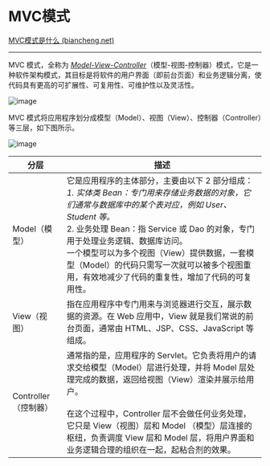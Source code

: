 # MVC模式

[MVC模式是什么 (biancheng.net)](http://c.biancheng.net/spring_mvc/9666.html)

---

MVC 模式，全称为 *<u>Model-View-Controller</u>*（模型-视图-控制器）模式，它是一种软件架构模式，其目标是将软件的用户界面（即前台页面）和业务逻辑分离，使代码具有更高的可扩展性、可复用性、可维护性以及灵活性。

![image](https://img2023.cnblogs.com/blog/2402369/202309/2402369-20230923161257209-748463367.png)

MVC 模式将应用程序划分成模型（Model）、视图（View）、控制器（Controller）等三层，如下图所示。

![image](https://img2023.cnblogs.com/blog/2402369/202309/2402369-20230923161304832-1533893317.png)

| 分层                 | 描述                                                                                                                                                                                                                                                                                                                                                                                                       |
| -------------------- | ---------------------------------------------------------------------------------------------------------------------------------------------------------------------------------------------------------------------------------------------------------------------------------------------------------------------------------------------------------------------------------------------------------- |
| Model（模型）        | 它是应用程序的主体部分，主要由以下 2 部分组成：<br />*1. 实体类 Bean：专门用来存储业务数据的对象，它们通常与数据库中的某个表对应，例如 User、Student 等。* <br />2. 业务处理 Bean：指 Service 或 Dao 的对象，专门用于处理业务逻辑、数据库访问。<br />一个模型可以为多个视图（View）提供数据，一套模型（Model）的代码只需写一次就可以被多个视图重用，有效地减少了代码的重复性，增加了代码的可复用性。<br /> |
| View（视图）         | 指在应用程序中专门用来与浏览器进行交互，展示数据的资源。在 Web 应用中，View 就是我们常说的前台页面，通常由 HTML、JSP、CSS、JavaScript 等组成。                                                                                                                                                                                                                                                             |
| Controller（控制器） | 通常指的是，应用程序的 Servlet。它负责将用户的请求交给模型（Model）层进行处理，并将 Model 层处理完成的数据，返回给视图（View）渲染并展示给用户。<br /><br />在这个过程中，Controller 层不会做任何业务处理，它只是 View（视图）层和 Model （模型）层连接的枢纽，负责调度 View 层和 Model 层，将用户界面和业务逻辑合理的组织在一起，起粘合剂的效果。                                                         |
